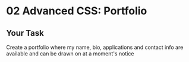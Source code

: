 # 02 Advanced CSS: Portfolio

## Your Task

Create a portfolio where my name, bio, applications and contact info are available and can be drawn on at a moment's notice
